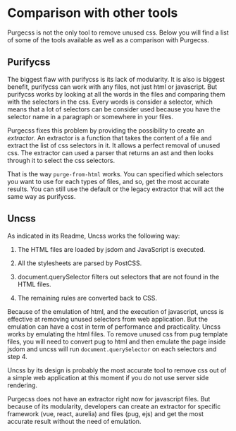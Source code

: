 # Comparison with other tools

Purgecss is not the only tool to remove unused css. Below you will find a list of some of the tools available as well as a comparison with Purgecss.

## Purifycss

The biggest flaw with purifycss is its lack of modularity. It is also is biggest benefit, purifycss can work with any files, not just html or javascript. But purifycss works by looking at all the words in the files and comparing them with the selectors in the css. Every words is consider a selector, which means that a lot of selectors can be consider used because you have the selector name in a paragraph or somewhere in your files.

Purgecss fixes this problem by providing the possibility to create an _extractor_. An extractor is a function that takes the content of a file and extract the list of css selectors in it. It allows a perfect removal of unused css. The extractor can used a parser that returns an ast and then looks through it to select the css selectors.

That is the way `purge-from-html` works. You can specified which selectors you want to use for each types of files, and so, get the most accurate results. You can still use the default or the legacy extractor that will act the same way as purifycss.

## Uncss

As indicated in its Readme, Uncss works the following way:

1. The HTML files are loaded by jsdom and JavaScript is executed.
2. All the stylesheets are parsed by PostCSS.

3. document.querySelector filters out selectors that are not found in the HTML files.

4. The remaining rules are converted back to CSS.



Because of the emulation of html, and the execution of javascript, uncss is effective at removing unused selectors from web application. But the emulation can have a cost in term of performance and practicality. Uncss works by emulating the html files. To remove unused css from pug template files, you will need to convert pug to html and then emulate the page inside jsdom and uncss will run `document.querySelector` on each selectors and step 4.

Uncss by its design is probably the most accurate tool to remove css out of a simple web application at this moment if you do not use server side rendering.

Purgecss does not have an extractor right now for javascript files. But because of its modularity, developers can create an extractor for specific framework \(vue, react, aurelia\) and files \(pug, ejs\) and get the most accurate result without the need of emulation.



